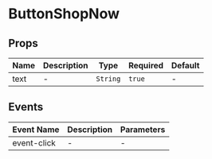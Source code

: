 # ButtonShopNow

## Props

<!-- @vuese:ButtonShopNow:props:start -->
|Name|Description|Type|Required|Default|
|---|---|---|---|---|
|text|-|`String`|`true`|-|

<!-- @vuese:ButtonShopNow:props:end -->


## Events

<!-- @vuese:ButtonShopNow:events:start -->
|Event Name|Description|Parameters|
|---|---|---|
|event-click|-|-|

<!-- @vuese:ButtonShopNow:events:end -->


